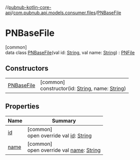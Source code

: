 //[pubnub-kotlin-core-api](../../../index.md)/[com.pubnub.api.models.consumer.files](../index.md)/[PNBaseFile](index.md)

# PNBaseFile

[common]\
data class [PNBaseFile](index.md)(val id: [String](https://kotlinlang.org/api/latest/jvm/stdlib/kotlin-stdlib/kotlin/-string/index.html), val name: [String](https://kotlinlang.org/api/latest/jvm/stdlib/kotlin-stdlib/kotlin/-string/index.html)) : [PNFile](../-p-n-file/index.md)

## Constructors

| | |
|---|---|
| [PNBaseFile](-p-n-base-file.md) | [common]<br>constructor(id: [String](https://kotlinlang.org/api/latest/jvm/stdlib/kotlin-stdlib/kotlin/-string/index.html), name: [String](https://kotlinlang.org/api/latest/jvm/stdlib/kotlin-stdlib/kotlin/-string/index.html)) |

## Properties

| Name | Summary |
|---|---|
| [id](id.md) | [common]<br>open override val [id](id.md): [String](https://kotlinlang.org/api/latest/jvm/stdlib/kotlin-stdlib/kotlin/-string/index.html) |
| [name](name.md) | [common]<br>open override val [name](name.md): [String](https://kotlinlang.org/api/latest/jvm/stdlib/kotlin-stdlib/kotlin/-string/index.html) |
